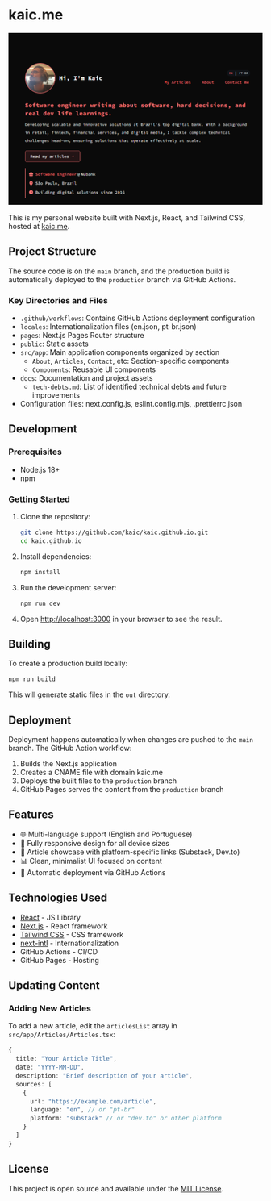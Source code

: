 # kaic.me

![Website screenshot](docs/site_header.png)

This is my personal website built with Next.js, React, and Tailwind CSS, hosted at [kaic.me](https://kaic.me).

## Project Structure

The source code is on the `main` branch, and the production build is automatically deployed to the `production` branch via GitHub Actions.

### Key Directories and Files

- `.github/workflows`: Contains GitHub Actions deployment configuration
- `locales`: Internationalization files (en.json, pt-br.json)
- `pages`: Next.js Pages Router structure
- `public`: Static assets
- `src/app`: Main application components organized by section
  - `About`, `Articles`, `Contact`, etc: Section-specific components
  - `Components`: Reusable UI components
- `docs`: Documentation and project assets 
  - `tech-debts.md`: List of identified technical debts and future improvements
- Configuration files: next.config.js, eslint.config.mjs, .prettierrc.json

## Development

### Prerequisites

- Node.js 18+
- npm

### Getting Started

1. Clone the repository:

   ```bash
   git clone https://github.com/kaic/kaic.github.io.git
   cd kaic.github.io
   ```

2. Install dependencies:

   ```bash
   npm install
   ```

3. Run the development server:

   ```bash
   npm run dev
   ```

4. Open [http://localhost:3000](http://localhost:3000) in your browser to see the result.

## Building

To create a production build locally:

```bash
npm run build
```

This will generate static files in the `out` directory.

## Deployment

Deployment happens automatically when changes are pushed to the `main` branch. The GitHub Action workflow:

1. Builds the Next.js application
2. Creates a CNAME file with domain kaic.me
3. Deploys the built files to the `production` branch
4. GitHub Pages serves the content from the `production` branch

## Features

- 🌐 Multi-language support (English and Portuguese)
- 📱 Fully responsive design for all device sizes
- 📄 Article showcase with platform-specific links (Substack, Dev.to)
- 📊 Clean, minimalist UI focused on content
- 🔄 Automatic deployment via GitHub Actions

## Technologies Used

- [React](https://reactjs.org/) - JS Library
- [Next.js](https://nextjs.org/) - React framework
- [Tailwind CSS](https://tailwindcss.com/) - CSS framework
- [next-intl](https://next-intl-docs.vercel.app/) - Internationalization
- GitHub Actions - CI/CD
- GitHub Pages - Hosting

## Updating Content

### Adding New Articles

To add a new article, edit the `articlesList` array in `src/app/Articles/Articles.tsx`:

```typescript
{
  title: "Your Article Title",
  date: "YYYY-MM-DD",
  description: "Brief description of your article",
  sources: [
    {
      url: "https://example.com/article",
      language: "en", // or "pt-br"
      platform: "substack" // or "dev.to" or other platform
    }
  ]
}
```

## License

This project is open source and available under the [MIT License](LICENSE).
